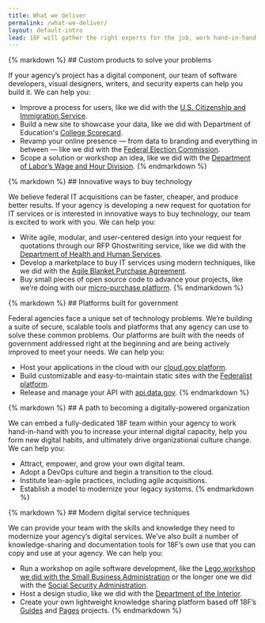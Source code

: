 ```yaml
---
title: What we deliver
permalink: /what-we-deliver/
layout: default-intro
lead: 18F will gather the right experts for the job, work hand-in-hand with your team, use modern techniques, and talk with real users throughout the process to make sure we’re building the right thing, not just any thing.
---
```


<section class="usa-grid usa-section section-list">
  <div class="usa-width-one-sixth">
    <img class="usa-img-circle" src="{{ site.baseurl }}/assets/img/home-icons/custom-products.svg" alt="">
  </div>
  <div class="usa-width-five-sixths">
{% markdown %}
## Custom products to solve your problems

If your agency’s project has a digital component, our team of software developers, visual designers, writers, and security experts can help you build it. We can help you:

- Improve a process for users, like we did with the [U.S. Citizenship and Immigration Service](https://my.uscis.gov/).
- Build a new site to showcase your data, like we did with Department of Education's [College Scorecard](https://collegescorecard.ed.gov/).
- Revamp your online presence — from data to branding and everything in between — like we did with the [Federal Election Commission](https://beta.fec.gov/).
- Scope a solution or workshop an idea, like we did with the [Department of Labor’s Wage and Hour Division](https://18f.gsa.gov/2015/09/09/how-a-two-day-spring-moved-an-agency-twenty-years-forward/).
{% endmarkdown %}
  </div>
</section>

<section class="usa-grid usa-section section-list">
  <div class="usa-width-one-sixth">
    <img src="{{ site.baseurl }}/assets/img/home-icons/innovative-ways.svg" alt="">
  </div>
  <div class="usa-width-five-sixths">
  {% markdown %}
## Innovative ways to buy technology

We believe federal IT acquisitions can be faster, cheaper, and produce
better results. If your agency is developing a new request for quotation
for IT services or is interested in innovative ways to buy technology,
our team is excited to work with you. We can help you:

- Write agile, modular, and user-centered design into your request for quotations through our RFP Ghostwriting service, like we did with the [Department of Health and Human Services](https://18f.gsa.gov/2016/03/22/helping-california-buy-a-new-child-welfare-system/).
- Develop a marketplace to buy IT services using modern techniques, like we did with the [Agile Blanket Purchase Agreement](https://pages.18f.gov/ads-bpa/).
- Buy small pieces of open source code to advance your projects, like we’re doing with our [micro-purchase platform](https://micropurchase.18f.gov/).
  {% endmarkdown %}
  </div>
</section>

<section class="usa-grid usa-section section-list">
  <div class="usa-width-one-sixth">
    <img src="{{ site.baseurl }}/assets/img/home-icons/government.svg" alt="">
  </div>
  <div class="usa-width-five-sixths">
  {% markdown %}
## Platforms built for government

Federal agencies face a unique set of technology problems. We’re
building a suite of secure, scalable tools and platforms that any agency
can use to solve these common problems. Our platforms are built with the
needs of government addressed right at the beginning and are being
actively improved to meet your needs. We can help you:

- Host your applications in the cloud with our [cloud.gov platform](https://cloud.gov/).
- Build customizable and easy-to-maintain static sites with the [Federalist platform](https://federalist.18f.gov/).
- Release and manage your API with [api.data.gov](https://api.data.gov/).
  {% endmarkdown %}
  </div>
</section>

<section class="usa-grid usa-section section-list">
  <div class="usa-width-one-sixth">
    <img src="{{ site.baseurl }}/assets/img/home-icons/path.svg" alt="">
  </div>
  <div class="usa-width-five-sixths">
  {% markdown %}
## A path to becoming a digitally-powered organization

We can embed a fully-dedicated 18F team within your agency to work
hand-in-hand with you to increase your internal digital capacity, help
you form new digital habits, and ultimately drive organizational culture change. We can help you:

- Attract, empower, and grow your own digital team.
- Adopt a DevOps culture and begin a transition to the cloud.
- Institute lean-agile practices, including agile acquisitions.
- Establish a model to modernize your legacy systems.
  {% endmarkdown %}
  </div>
</section>

<section class="usa-grid usa-section section-list">
  <div class="usa-width-one-sixth">
    <img src="{{ site.baseurl }}/assets/img/home-icons/modern-techniques.svg" alt="">
  </div>
  <div class="usa-width-five-sixths">
  {% markdown %}
## Modern digital service techniques

We can provide your team with the skills and knowledge they need to
modernize your agency’s digital services. We’ve also built a number of
knowledge-sharing and documentation tools for 18F’s own use that you can
copy and use at your agency. We can help you:

- Run a workshop on agile software development, like the [Lego workshop we did with the Small Business Administration](https://18f.gsa.gov/2015/08/31/how-playing-with-legos-taught-executives-agile/) or the longer one we did with the [Social Security Administration](https://18f.gsa.gov/2015/02/11/a-story-of-an-agile-workshop/).
- Host a design studio, like we did with the [Department of the Interior](https://18f.gsa.gov/2014/09/25/design-studio-onrr/).
- Create your own lightweight knowledge sharing platform based off 18F’s [Guides](https://pages.18f.gov/guides-template/) and [Pages](https://pages.18f.gov/) projects.
  {% endmarkdown %}
  </div>
</section>
